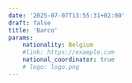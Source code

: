 ```yaml
---
date: '2025-07-07T13:55:31+02:00'
draft: false
title: 'Barco'
params:
    nationality: Belgium
    #link: https://example.com
    national_coordinator: true
    # logo: logo.png
---
```

